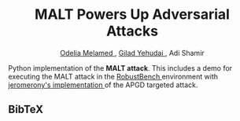 <h1 align=center> MALT Powers Up Adversarial Attacks </h1> 
<p align=center><a href=https://odeliamel.github.io/odeliamelamed> Odelia Melamed </a>, <a href=https://sites.google.com/view/gyehudai/home> Gilad Yehudai </a>, Adi Shamir</p>


Python implementation of the <b>MALT attack</b>. This includes a demo for executing the MALT attack in the <a href=https://github.com/RobustBench> RobustBench </a> environment 
with <a href=https://github.com/jeromerony/adversarial-library> jeromerony's implementation </a> of the  APGD targeted attack.


## BibTeX

```
